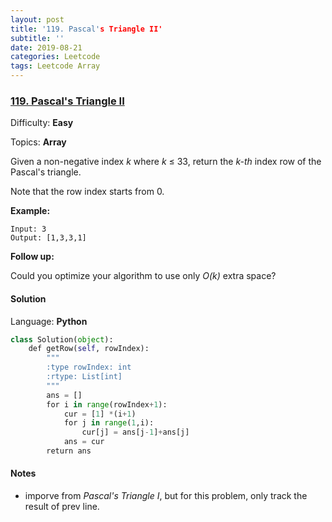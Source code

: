 ```yaml
---
layout: post
title: '119. Pascal's Triangle II'
subtitle: ''
date: 2019-08-21
categories: Leetcode
tags: Leetcode Array
---
```

### [119\. Pascal's Triangle II](https://leetcode.com/problems/pascals-triangle-ii/)

Difficulty: **Easy**

Topics: **Array**

Given a non-negative index _k_ where _k_ ≤ 33, return the *k-th* index row of the Pascal's triangle.

Note that the row index starts from 0.

**Example:**

```
Input: 3
Output: [1,3,3,1]
```

**Follow up:**

Could you optimize your algorithm to use only *O(k)* extra space?


#### Solution

Language: **Python**

```python
class Solution(object):
    def getRow(self, rowIndex):
        """
        :type rowIndex: int
        :rtype: List[int]
        """
        ans = []
        for i in range(rowIndex+1):
            cur = [1] *(i+1)
            for j in range(1,i):
                cur[j] = ans[j-1]+ans[j]
            ans = cur
        return ans
```
#### Notes
- imporve from *Pascal's Triangle I*, but for this problem, only track the result of prev line.